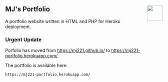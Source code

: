 ## MJ's Portfolio <img align="right" height="50" src="https://user-images.githubusercontent.com/50122869/158039068-794e2637-000c-4dcb-86a7-f30e479425a0.png">

A portfolio website written in HTML and PHP for Heroku deployment.


### Urgent Update
Porfolio has moved from https://mj221.github.io/ to https://mj221-portfolio.herokuapp.com/.

The portfolio is available here:
```
https://mj221-portfolio.herokuapp.com/
```
